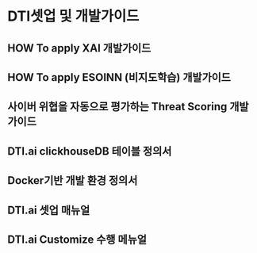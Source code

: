 # DTI셋업 및 개발가이드


## HOW To apply XAI 개발가이드

## HOW To apply ESOINN (비지도학습) 개발가이드

## 사이버 위협을 자동으로 평가하는 Threat Scoring 개발가이드

## DTI.ai clickhouseDB 테이블 정의서

## Docker기반 개발 환경 정의서

## DTI.ai 셋업 매뉴얼

## DTI.ai Customize 수행 메뉴얼

